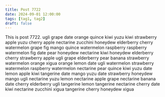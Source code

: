 ```yaml
---
title: Post 7722
date: 2024-09-01 12:00:00
tags: [tag1, tag2]
draft: false
---
```

This is post 7722.
ugli
grape
date
orange
quince
kiwi
yuzu
kiwi
strawberry
apple
yuzu
cherry
apple
nectarine
zucchini
honeydew
elderberry
cherry
watermelon
grape
fig
mango
quince
watermelon
raspberry
raspberry
watermelon
fig
date
pear
honeydew
nectarine
kiwi
honeydew
elderberry
cherry
strawberry
apple
ugli
grape
elderberry
pear
banana
strawberry
watermelon
orange
xigua
orange
lemon
date
ugli
watermelon
strawberry
watermelon
raspberry
watermelon
nectarine
pear
quince
kiwi
yuzu
date
lemon
apple
kiwi
tangerine
date
mango
yuzu
date
strawberry
honeydew
mango
ugli
nectarine
yuzu
lemon
nectarine
apple
grape
nectarine
banana
date
cherry
elderberry
ugli
tangerine
lemon
tangerine
nectarine
cherry
date
kiwi
nectarine
zucchini
xigua
tangerine
cherry
honeydew
xigua
